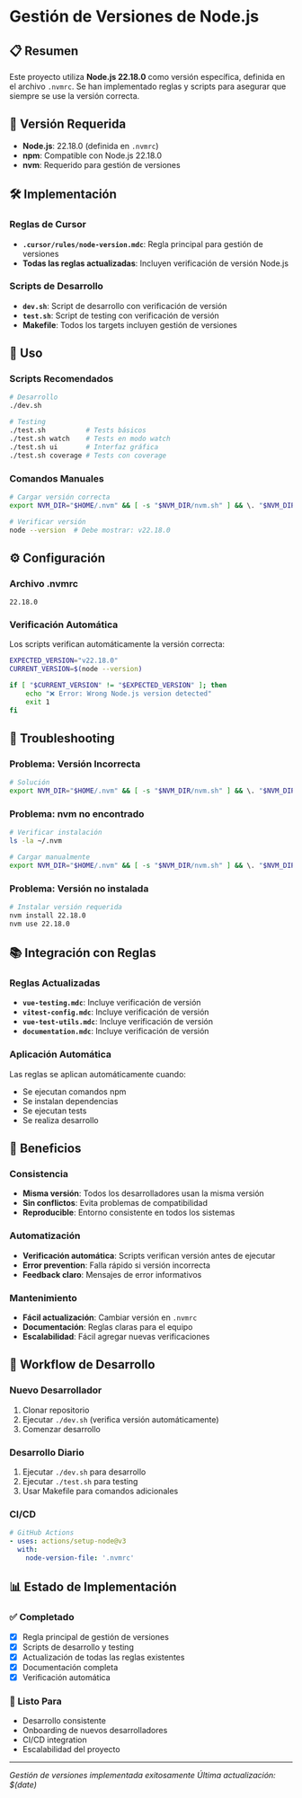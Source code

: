 # Gestión de Versiones de Node.js

## 📋 Resumen

Este proyecto utiliza **Node.js 22.18.0** como versión específica, definida en el archivo `.nvmrc`. Se han implementado reglas y scripts para asegurar que siempre se use la versión correcta.

## 🎯 Versión Requerida

- **Node.js**: 22.18.0 (definida en `.nvmrc`)
- **npm**: Compatible con Node.js 22.18.0
- **nvm**: Requerido para gestión de versiones

## 🛠️ Implementación

### Reglas de Cursor
- **`.cursor/rules/node-version.mdc`**: Regla principal para gestión de versiones
- **Todas las reglas actualizadas**: Incluyen verificación de versión Node.js

### Scripts de Desarrollo
- **`dev.sh`**: Script de desarrollo con verificación de versión
- **`test.sh`**: Script de testing con verificación de versión
- **Makefile**: Todos los targets incluyen gestión de versiones

## 🚀 Uso

### Scripts Recomendados
```bash
# Desarrollo
./dev.sh

# Testing
./test.sh          # Tests básicos
./test.sh watch    # Tests en modo watch
./test.sh ui       # Interfaz gráfica
./test.sh coverage # Tests con coverage
```

### Comandos Manuales
```bash
# Cargar versión correcta
export NVM_DIR="$HOME/.nvm" && [ -s "$NVM_DIR/nvm.sh" ] && \. "$NVM_DIR/nvm.sh" && nvm use

# Verificar versión
node --version  # Debe mostrar: v22.18.0
```

## ⚙️ Configuración

### Archivo .nvmrc
```
22.18.0
```

### Verificación Automática
Los scripts verifican automáticamente la versión correcta:
```bash
EXPECTED_VERSION="v22.18.0"
CURRENT_VERSION=$(node --version)

if [ "$CURRENT_VERSION" != "$EXPECTED_VERSION" ]; then
    echo "❌ Error: Wrong Node.js version detected"
    exit 1
fi
```

## 🔧 Troubleshooting

### Problema: Versión Incorrecta
```bash
# Solución
export NVM_DIR="$HOME/.nvm" && [ -s "$NVM_DIR/nvm.sh" ] && \. "$NVM_DIR/nvm.sh" && nvm use
```

### Problema: nvm no encontrado
```bash
# Verificar instalación
ls -la ~/.nvm

# Cargar manualmente
export NVM_DIR="$HOME/.nvm" && [ -s "$NVM_DIR/nvm.sh" ] && \. "$NVM_DIR/nvm.sh"
```

### Problema: Versión no instalada
```bash
# Instalar versión requerida
nvm install 22.18.0
nvm use 22.18.0
```

## 📚 Integración con Reglas

### Reglas Actualizadas
- **`vue-testing.mdc`**: Incluye verificación de versión
- **`vitest-config.mdc`**: Incluye verificación de versión
- **`vue-test-utils.mdc`**: Incluye verificación de versión
- **`documentation.mdc`**: Incluye verificación de versión

### Aplicación Automática
Las reglas se aplican automáticamente cuando:
- Se ejecutan comandos npm
- Se instalan dependencias
- Se ejecutan tests
- Se realiza desarrollo

## 🎯 Beneficios

### Consistencia
- **Misma versión**: Todos los desarrolladores usan la misma versión
- **Sin conflictos**: Evita problemas de compatibilidad
- **Reproducible**: Entorno consistente en todos los sistemas

### Automatización
- **Verificación automática**: Scripts verifican versión antes de ejecutar
- **Error prevention**: Falla rápido si versión incorrecta
- **Feedback claro**: Mensajes de error informativos

### Mantenimiento
- **Fácil actualización**: Cambiar versión en `.nvmrc`
- **Documentación**: Reglas claras para el equipo
- **Escalabilidad**: Fácil agregar nuevas verificaciones

## 🔄 Workflow de Desarrollo

### Nuevo Desarrollador
1. Clonar repositorio
2. Ejecutar `./dev.sh` (verifica versión automáticamente)
3. Comenzar desarrollo

### Desarrollo Diario
1. Ejecutar `./dev.sh` para desarrollo
2. Ejecutar `./test.sh` para testing
3. Usar Makefile para comandos adicionales

### CI/CD
```yaml
# GitHub Actions
- uses: actions/setup-node@v3
  with:
    node-version-file: '.nvmrc'
```

## 📊 Estado de Implementación

### ✅ Completado
- [x] Regla principal de gestión de versiones
- [x] Scripts de desarrollo y testing
- [x] Actualización de todas las reglas existentes
- [x] Documentación completa
- [x] Verificación automática

### 🚀 Listo Para
- Desarrollo consistente
- Onboarding de nuevos desarrolladores
- CI/CD integration
- Escalabilidad del proyecto

---

*Gestión de versiones implementada exitosamente*
*Última actualización: $(date)*
